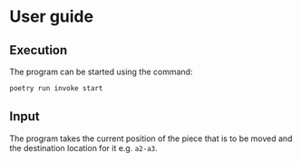 # User guide

## Execution

The program can be started using the command:

```bash
poetry run invoke start
```

## Input 

The program takes the current position of the piece that is to be moved and the destination location for it e.g. `a2-a3`.

